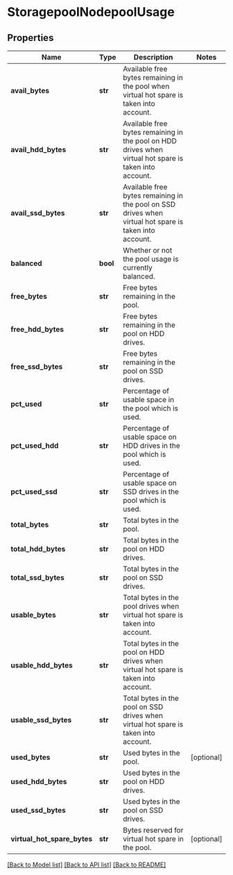 # StoragepoolNodepoolUsage

## Properties
Name | Type | Description | Notes
------------ | ------------- | ------------- | -------------
**avail_bytes** | **str** | Available free bytes remaining in the pool when virtual hot spare is taken into account. | 
**avail_hdd_bytes** | **str** | Available free bytes remaining in the pool on HDD drives when virtual hot spare is taken into account. | 
**avail_ssd_bytes** | **str** | Available free bytes remaining in the pool on SSD drives when virtual hot spare is taken into account. | 
**balanced** | **bool** | Whether or not the pool usage is currently balanced. | 
**free_bytes** | **str** | Free bytes remaining in the pool. | 
**free_hdd_bytes** | **str** | Free bytes remaining in the pool on HDD drives. | 
**free_ssd_bytes** | **str** | Free bytes remaining in the pool on SSD drives. | 
**pct_used** | **str** | Percentage of usable space in the pool which is used. | 
**pct_used_hdd** | **str** | Percentage of usable space on HDD drives in the pool which is used. | 
**pct_used_ssd** | **str** | Percentage of usable space on SSD drives in the pool which is used. | 
**total_bytes** | **str** | Total bytes in the pool. | 
**total_hdd_bytes** | **str** | Total bytes in the pool on HDD drives. | 
**total_ssd_bytes** | **str** | Total bytes in the pool on SSD drives. | 
**usable_bytes** | **str** | Total bytes in the pool drives when virtual hot spare is taken into account. | 
**usable_hdd_bytes** | **str** | Total bytes in the pool on HDD drives when virtual hot spare is taken into account. | 
**usable_ssd_bytes** | **str** | Total bytes in the pool on SSD drives when virtual hot spare is taken into account. | 
**used_bytes** | **str** | Used bytes in the pool. | [optional] 
**used_hdd_bytes** | **str** | Used bytes in the pool on HDD drives. | 
**used_ssd_bytes** | **str** | Used bytes in the pool on SSD drives. | 
**virtual_hot_spare_bytes** | **str** | Bytes reserved for virtual hot spare in the pool. | [optional] 

[[Back to Model list]](../README.md#documentation-for-models) [[Back to API list]](../README.md#documentation-for-api-endpoints) [[Back to README]](../README.md)


